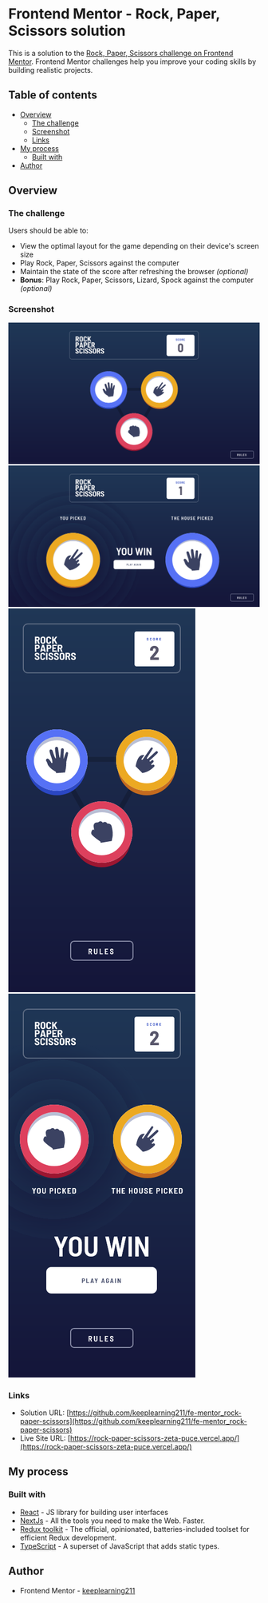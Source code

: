 # Frontend Mentor - Rock, Paper, Scissors solution

This is a solution to the [Rock, Paper, Scissors challenge on Frontend Mentor](https://www.frontendmentor.io/challenges/rock-paper-scissors-game-pTgwgvgH). Frontend Mentor challenges help you improve your coding skills by building realistic projects. 

## Table of contents

- [Overview](#overview)
  - [The challenge](#the-challenge)
  - [Screenshot](#screenshot)
  - [Links](#links)
- [My process](#my-process)
  - [Built with](#built-with)
- [Author](#author)

## Overview

### The challenge

Users should be able to:

- View the optimal layout for the game depending on their device's screen size
- Play Rock, Paper, Scissors against the computer
- Maintain the state of the score after refreshing the browser _(optional)_
- **Bonus**: Play Rock, Paper, Scissors, Lizard, Spock against the computer _(optional)_

### Screenshot

![Solution Screenshot](./public/images/ScreenShot1.png)
![Solution Screenshot](./public/images/ScreenShot2.png)
![Solution Screenshot](./public/images/ScreenShot3.png)
![Solution Screenshot](./public/images/ScreenShot4.png)

### Links

- Solution URL: [https://github.com/keeplearning211/fe-mentor_rock-paper-scissors](https://github.com/keeplearning211/fe-mentor_rock-paper-scissors)
- Live Site URL: [https://rock-paper-scissors-zeta-puce.vercel.app/](https://rock-paper-scissors-zeta-puce.vercel.app/)

## My process

### Built with

- [React](https://reactjs.org/) - JS library for building user interfaces
- [NextJs](https://nextjs.org/) - All the tools you need to make the Web. Faster.
- [Redux toolkit](https://redux-toolkit.js.org/) - The official, opinionated, batteries-included toolset for efficient Redux development.
- [TypeScript](https://www.typescriptlang.org/) - A superset of JavaScript that adds static types.


## Author

- Frontend Mentor - [keeplearning211](https://www.frontendmentor.io/profile/keeplearning211)
